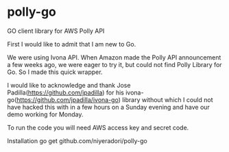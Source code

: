# polly-go
GO client library for AWS Polly API

First I would like to admit that I am new to Go. 

We were using Ivona API. When Amazon made the Polly API announcement a few weeks ago, we were eager to try it, but could not find Polly Library for Go. So I made this quick wrapper.

I would like to acknowledge and thank Jose Padilla(https://github.com/jpadilla) for his ivona-go(https://github.com/jpadilla/ivona-go) library without which I could not have hacked this with in a few hours on a Sunday evening and have our demo working for Monday.

To run the code you will need AWS access key and secret code. 

Installation
go get github.com/niyeradori/polly-go


